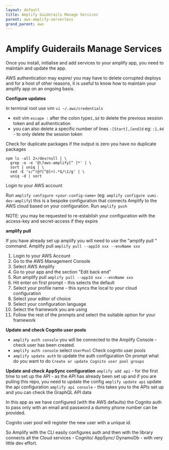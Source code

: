 ```yaml
---
layout: default
title: Amplify Guiderails Manage Services
parent: aws-amplify-serverless
grand_parent: aws
---
```


# Amplify Guiderails Manage Services

Once you install, initialise and add services to your amplify app, you need to maintain and update the app.

AWS authentication may expire/ you may have to delete corrupted deploys and for a host of other reasons, it is useful to know how to maintain your amplify app on an ongoing basis.

**Configure updates**

In terminal root use vim `vi ~/.aws/credentials`

- exit vim `escape :` after the colon type`1,$d` to delete the previous session token and all authentication
- you can also delete a specific number of lines `:[Start],[end]d` eg: `:1,4d` - to only delete the session token

Check for duplicate packages if the output is zero you have no duplicate packages

```
npm ls -all 2>/dev/null | \
  grep -o -e '@\?aws-amplify[^ ]*' | \
  sort | uniq | \
  sed -E 's/^(@?[^@]+).*$/\1/g' | \
  uniq -d | sort
```

Login to your AWS account

Run `amplify configure <your-config-name>` (eg: `amplify configure sumi-dev-amplify`) this is a bespoke configuration that connects Amplify to the AWS cloud based on your configuration.
Run `amplify push`

NOTE: you may be requested to re-establish your configuration with the access-key and secret-access if they expire

**amplify pull**

If you have already set up amplify you will need to use the "amplify pull <app-id>" command.
Amplify pull `amplify pull --appId xxx --envName xxx`

1. Login to your AWS Account
2. Go to the AWS Management Console
3. Select AWS Amplify
4. Go to your app and the section "Edit back end"
5. Run amplify pull `amplify pull --appId xxx --envName xxx`
6. Hit enter on first prompt - this selects the default
7. Select your profile name - this syncs the local to your cloud configuration
8. Select your editor of choice
9. Select your configuration language
10. Select the framework you are using
11. Follow the rest of the prompts and select the suitable option for your framework

**Update and check Cognito user pools**

- `amplify auth console` you will be connected to the Amplify Console - check user has been created.
- `amplify auth console` select `UserPool` Check cognito user pools
- `amplify update auth` to update the auth configuration
  On prompt what do you want to do `Create or update Cognito user pool groups`

**Update and check AppSync configuration**
`amplify add api` - for the first time to set up the API - as the API has already been set up and if you are pulling this repo, you need to update the config
`amplify update api` update the api configuration
`amplify api console` - this takes you to the APIs set up and you can check the GraphQL API data

In this app as we have configured (with the AWS defaults) the Cognito auth to pass only with an email and password a dummy phone number can be provided.

Cognito user pool will register the new user with a unique id.

So Amplify with the CLI easily configures auth and then with the library connects all the Cloud services - Cognito/ AppSync/ DynamoDb - with very little dev effort.
